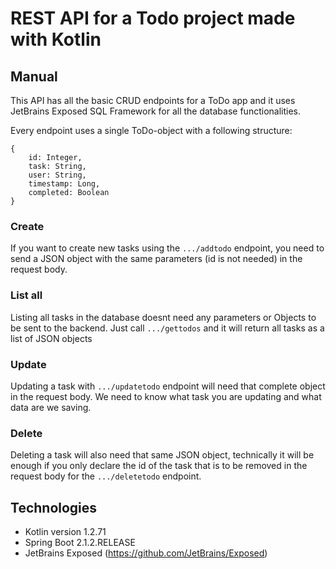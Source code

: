 # REST API for a Todo project made with Kotlin

## Manual

This API has all the basic CRUD endpoints for a ToDo app and it uses JetBrains Exposed SQL Framework for all the database functionalities.

Every endpoint uses a single ToDo-object with a following structure:

```
{
    id: Integer,
    task: String,
    user: String,
    timestamp: Long,
    completed: Boolean
}
```

### Create
If you want to create new tasks using the `.../addtodo` endpoint, you need to send a JSON object with the same parameters (id is not needed) in the request body.

### List all

Listing all tasks in the database doesnt need any parameters or Objects to be sent to the backend. Just call `.../gettodos` and it will return all tasks as a list of JSON objects

### Update

Updating a task with `.../updatetodo` endpoint will need that complete object in the request body. We need to know what task you are updating and what data are we saving.

### Delete

Deleting a task will also need that same JSON object, technically it will be enough if you only declare the id of the task that is to be removed in the request body for the `.../deletetodo` endpoint.



## Technologies

* Kotlin version 1.2.71
* Spring Boot 2.1.2.RELEASE
* JetBrains Exposed (https://github.com/JetBrains/Exposed)

